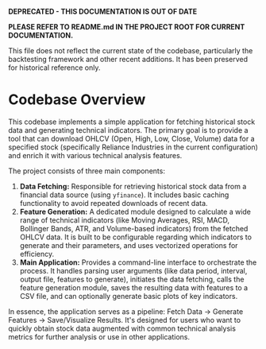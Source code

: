 **DEPRECATED - THIS DOCUMENTATION IS OUT OF DATE**

**PLEASE REFER TO README.md IN THE PROJECT ROOT FOR CURRENT DOCUMENTATION.**

This file does not reflect the current state of the codebase, particularly the backtesting framework and other recent additions. It has been preserved for historical reference only.

# Codebase Overview

This codebase implements a simple application for fetching historical stock data and generating technical indicators. The primary goal is to provide a tool that can download OHLCV (Open, High, Low, Close, Volume) data for a specified stock (specifically Reliance Industries in the current configuration) and enrich it with various technical analysis features.

The project consists of three main components:

1.  **Data Fetching:** Responsible for retrieving historical stock data from a financial data source (using `yfinance`). It includes basic caching functionality to avoid repeated downloads of recent data.
2.  **Feature Generation:** A dedicated module designed to calculate a wide range of technical indicators (like Moving Averages, RSI, MACD, Bollinger Bands, ATR, and Volume-based indicators) from the fetched OHLCV data. It is built to be configurable regarding which indicators to generate and their parameters, and uses vectorized operations for efficiency.
3.  **Main Application:** Provides a command-line interface to orchestrate the process. It handles parsing user arguments (like data period, interval, output file, features to generate), initiates the data fetching, calls the feature generation module, saves the resulting data with features to a CSV file, and can optionally generate basic plots of key indicators.

In essence, the application serves as a pipeline: Fetch Data -> Generate Features -> Save/Visualize Results. It's designed for users who want to quickly obtain stock data augmented with common technical analysis metrics for further analysis or use in other applications.
